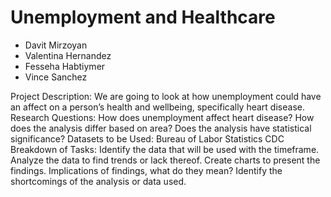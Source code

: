 # Unemployment and Healthcare

- Davit Mirzoyan
- Valentina Hernandez
- Fesseha Habtiymer
- Vince Sanchez



Project Description: We are going to look at how unemployment could have an affect on a person’s health and wellbeing, specifically heart disease.
Research Questions:
How does unemployment affect heart disease?
How does the analysis differ based on area?
Does the analysis have statistical significance?
Datasets to be Used:
Bureau of Labor Statistics
CDC
Breakdown of Tasks:
Identify the data that will be used with the timeframe.
Analyze the data to find trends or lack thereof.
Create charts to present the findings.
Implications of findings, what do they mean?
Identify the shortcomings of the analysis or data used.
